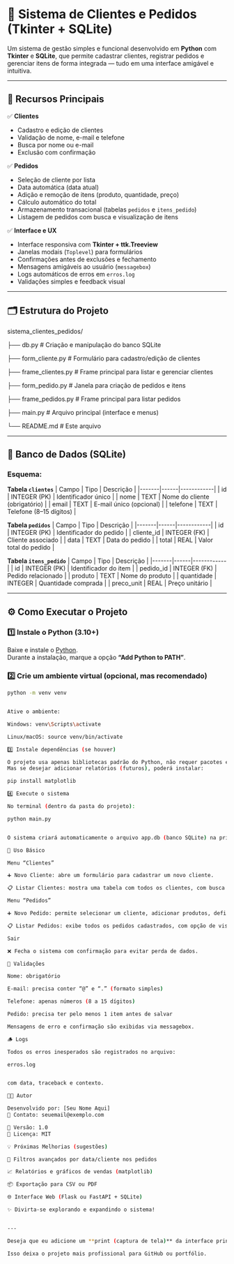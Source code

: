 # 💼 Sistema de Clientes e Pedidos (Tkinter + SQLite)

Um sistema de gestão simples e funcional desenvolvido em **Python** com **Tkinter** e **SQLite**, que permite cadastrar clientes, registrar pedidos e gerenciar itens de forma integrada — tudo em uma interface amigável e intuitiva.

---

## 🧱 **Recursos Principais**

✅ **Clientes**
- Cadastro e edição de clientes  
- Validação de nome, e-mail e telefone  
- Busca por nome ou e-mail  
- Exclusão com confirmação  

✅ **Pedidos**
- Seleção de cliente por lista  
- Data automática (data atual)  
- Adição e remoção de itens (produto, quantidade, preço)  
- Cálculo automático do total  
- Armazenamento transacional (tabelas `pedidos` e `itens_pedido`)  
- Listagem de pedidos com busca e visualização de itens  

✅ **Interface e UX**
- Interface responsiva com **Tkinter + ttk.Treeview**  
- Janelas modais (`Toplevel`) para formulários  
- Confirmações antes de exclusões e fechamento  
- Mensagens amigáveis ao usuário (`messagebox`)  
- Logs automáticos de erros em `erros.log`  
- Validações simples e feedback visual  

---

## 🗂️ **Estrutura do Projeto**

sistema_clientes_pedidos/


├── db.py # Criação e manipulação do banco SQLite

├── form_cliente.py # Formulário para cadastro/edição de clientes

├── frame_clientes.py # Frame principal para listar e gerenciar clientes

├── form_pedido.py # Janela para criação de pedidos e itens

├── frame_pedidos.py # Frame principal para listar pedidos

├── main.py # Arquivo principal (interface e menus)

└── README.md # Este arquivo


---

## 🧩 **Banco de Dados (SQLite)**

### Esquema:

**Tabela `clientes`**
| Campo | Tipo | Descrição |
|-------|------|------------|
| id | INTEGER (PK) | Identificador único |
| nome | TEXT | Nome do cliente (obrigatório) |
| email | TEXT | E-mail único (opcional) |
| telefone | TEXT | Telefone (8–15 dígitos) |

**Tabela `pedidos`**
| Campo | Tipo | Descrição |
|-------|------|------------|
| id | INTEGER (PK) | Identificador do pedido |
| cliente_id | INTEGER (FK) | Cliente associado |
| data | TEXT | Data do pedido |
| total | REAL | Valor total do pedido |

**Tabela `itens_pedido`**
| Campo | Tipo | Descrição |
|-------|------|------------|
| id | INTEGER (PK) | Identificador do item |
| pedido_id | INTEGER (FK) | Pedido relacionado |
| produto | TEXT | Nome do produto |
| quantidade | INTEGER | Quantidade comprada |
| preco_unit | REAL | Preço unitário |

---

## ⚙️ **Como Executar o Projeto**

### 1️⃣ Instale o Python (3.10+)
Baixe e instale o [Python](https://www.python.org/downloads/).  
Durante a instalação, marque a opção **“Add Python to PATH”**.

### 2️⃣ Crie um ambiente virtual (opcional, mas recomendado)
```bash
python -m venv venv


Ative o ambiente:

Windows: venv\Scripts\activate

Linux/macOS: source venv/bin/activate

3️⃣ Instale dependências (se houver)

O projeto usa apenas bibliotecas padrão do Python, não requer pacotes externos.
Mas se desejar adicionar relatórios (futuros), poderá instalar:

pip install matplotlib

4️⃣ Execute o sistema

No terminal (dentro da pasta do projeto):

python main.py


O sistema criará automaticamente o arquivo app.db (banco SQLite) na primeira execução.

🧠 Uso Básico

Menu “Clientes”

➕ Novo Cliente: abre um formulário para cadastrar um novo cliente.

📋 Listar Clientes: mostra uma tabela com todos os clientes, com busca e opções de editar/excluir.

Menu “Pedidos”

➕ Novo Pedido: permite selecionar um cliente, adicionar produtos, definir quantidades e salvar o pedido.

📋 Listar Pedidos: exibe todos os pedidos cadastrados, com opção de visualizar os itens ou excluir.

Sair

❌ Fecha o sistema com confirmação para evitar perda de dados.

🧰 Validações

Nome: obrigatório

E-mail: precisa conter “@” e “.” (formato simples)

Telefone: apenas números (8 a 15 dígitos)

Pedido: precisa ter pelo menos 1 item antes de salvar

Mensagens de erro e confirmação são exibidas via messagebox.

🪵 Logs

Todos os erros inesperados são registrados no arquivo:

erros.log


com data, traceback e contexto.

🧑‍💻 Autor

Desenvolvido por: [Seu Nome Aqui]
💬 Contato: seuemail@exemplo.com

📅 Versão: 1.0
📘 Licença: MIT

💡 Próximas Melhorias (sugestões)

🔎 Filtros avançados por data/cliente nos pedidos

📈 Relatórios e gráficos de vendas (matplotlib)

📦 Exportação para CSV ou PDF

🌐 Interface Web (Flask ou FastAPI + SQLite)

✨ Divirta-se explorando e expandindo o sistema!


---

Deseja que eu adicione um **print (captura de tela)** da interface principal no README (gerado via DALL·E ou manualmente)?  

Isso deixa o projeto mais profissional para GitHub ou portfólio.
